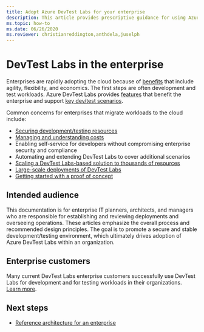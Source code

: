 ```yaml
---
title: Adopt Azure DevTest Labs for your enterprise
description: This article provides prescriptive guidance for using Azure DevTest Labs in your enterprise. 
ms.topic: how-to
ms.date: 06/26/2020
ms.reviewer: christianreddington,anthdela,juselph
---
```


# DevTest Labs in the enterprise
Enterprises are rapidly adopting the cloud because of [benefits](/azure/architecture/cloud-adoption/business-strategy/cloud-migration-business-case) that include agility, flexibility, and economics. The first steps are often development and test workloads. Azure DevTest Labs provides [features](devtest-lab-concepts.md) that benefit the enterprise and support [key dev/test scenarios](devtest-lab-guidance-get-started.md).

Common concerns for enterprises that migrate workloads to the cloud include:

- [Securing development/testing resources](devtest-lab-guidance-governance-policy-compliance.md)
- [Managing and understanding costs](devtest-lab-guidance-governance-cost-ownership.md)
- Enabling self-service for developers without compromising enterprise security and compliance
- Automating and extending DevTest Labs to cover additional scenarios
- [Scaling a DevTest Labs-based solution to thousands of resources](devtest-lab-guidance-scale.md)
- [Large-scale deployments of DevTest Labs](devtest-lab-guidance-orchestrate-implementation.md)
- [Getting started with a proof of concept](devtest-lab-guidance-orchestrate-implementation.md)

## Intended audience
This documentation is for enterprise IT planners, architects, and managers who are responsible for establishing and reviewing deployments and overseeing operations. These articles emphasize the overall process and recommended design principles. The goal is to promote a secure and stable development/testing environment, which ultimately drives adoption of Azure DevTest Labs within an organization.

## Enterprise customers

Many current DevTest Labs enterprise customers successfully use DevTest Labs for development and for testing workloads in their organizations. [Learn more](https://azure.microsoft.com/case-studies/?term=DevTest+labs).

## Next steps
- [Reference architecture for an enterprise](devtest-lab-reference-architecture.md)
